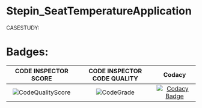 # Stepin_SeatTemperatureApplication
CASESTUDY:

# Badges:
|CODE INSPECTOR SCORE|CODE INSPECTOR CODE QUALITY|Codacy|
|:--:|:--:|:--:|
|![CodeQualityScore](https://www.code-inspector.com/project/28703/score/svg)|![CodeGrade](https://www.code-inspector.com/project/28703/status/svg)|[![Codacy Badge](https://app.codacy.com/project/badge/Grade/3ac72a9093bb45d5a39b3d80bcdd5b7b)](https://www.codacy.com/gh/nagashirisha27/Stepin_SeatTemperatureApplication/dashboard?utm_source=github.com&amp;utm_medium=referral&amp;utm_content=nagashirisha27/Stepin_SeatTemperatureApplication&amp;utm_campaign=Badge_Grade)|
